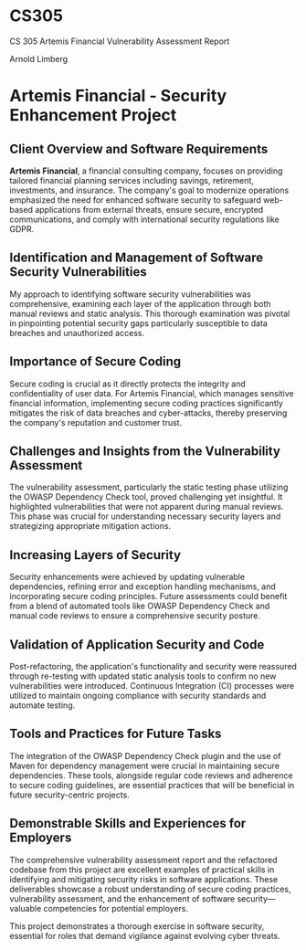 # CS305
CS 305 Artemis Financial Vulnerability Assessment Report 

Arnold Limberg


# Artemis Financial - Security Enhancement Project

## Client Overview and Software Requirements
**Artemis Financial**, a financial consulting company, focuses on providing tailored financial planning services including savings, retirement, investments, and insurance. The company's goal to modernize operations emphasized the need for enhanced software security to safeguard web-based applications from external threats, ensure secure, encrypted communications, and comply with international security regulations like GDPR.

## Identification and Management of Software Security Vulnerabilities
My approach to identifying software security vulnerabilities was comprehensive, examining each layer of the application through both manual reviews and static analysis. This thorough examination was pivotal in pinpointing potential security gaps particularly susceptible to data breaches and unauthorized access.

## Importance of Secure Coding
Secure coding is crucial as it directly protects the integrity and confidentiality of user data. For Artemis Financial, which manages sensitive financial information, implementing secure coding practices significantly mitigates the risk of data breaches and cyber-attacks, thereby preserving the company's reputation and customer trust.

## Challenges and Insights from the Vulnerability Assessment
The vulnerability assessment, particularly the static testing phase utilizing the OWASP Dependency Check tool, proved challenging yet insightful. It highlighted vulnerabilities that were not apparent during manual reviews. This phase was crucial for understanding necessary security layers and strategizing appropriate mitigation actions.

## Increasing Layers of Security
Security enhancements were achieved by updating vulnerable dependencies, refining error and exception handling mechanisms, and incorporating secure coding principles. Future assessments could benefit from a blend of automated tools like OWASP Dependency Check and manual code reviews to ensure a comprehensive security posture.

## Validation of Application Security and Code
Post-refactoring, the application's functionality and security were reassured through re-testing with updated static analysis tools to confirm no new vulnerabilities were introduced. Continuous Integration (CI) processes were utilized to maintain ongoing compliance with security standards and automate testing.

## Tools and Practices for Future Tasks
The integration of the OWASP Dependency Check plugin and the use of Maven for dependency management were crucial in maintaining secure dependencies. These tools, alongside regular code reviews and adherence to secure coding guidelines, are essential practices that will be beneficial in future security-centric projects.

## Demonstrable Skills and Experiences for Employers
The comprehensive vulnerability assessment report and the refactored codebase from this project are excellent examples of practical skills in identifying and mitigating security risks in software applications. These deliverables showcase a robust understanding of secure coding practices, vulnerability assessment, and the enhancement of software security—valuable competencies for potential employers.

This project demonstrates a thorough exercise in software security, essential for roles that demand vigilance against evolving cyber threats.
